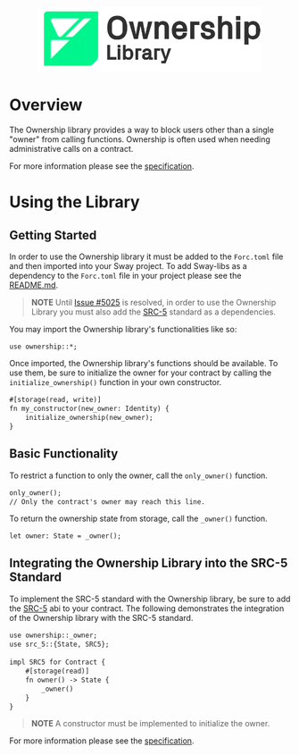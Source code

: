 <p align="center">
    <picture>
        <source media="(prefers-color-scheme: dark)" srcset=".docs/ownership-logo-dark-theme.png">
        <img alt="SwayApps logo" width="400px" src=".docs/ownership-logo-light-theme.png">
    </picture>
</p>

# Overview

The Ownership library provides a way to block users other than a single "owner" from calling functions. Ownership is often used when needing administrative calls on a contract.

For more information please see the [specification](./SPECIFICATION.md).

# Using the Library

## Getting Started

In order to use the Ownership library it must be added to the `Forc.toml` file and then imported into your Sway project. To add Sway-libs as a dependency to the `Forc.toml` file in your project please see the [README.md](../../README.md).

> **NOTE** Until [Issue #5025](https://github.com/FuelLabs/sway/issues/5025) is resolved, in order to use the Ownership Library you must also add the [SRC-5](https://github.com/FuelLabs/sway-standards/tree/master/standards/src_5) standard as a dependencies.

You may import the Ownership library's functionalities like so:

```sway
use ownership::*;
```

Once imported, the Ownership library's functions should be available. To use them, be sure to initialize the owner for your contract by calling the `initialize_ownership()` function in your own constructor.

```sway
#[storage(read, write)]
fn my_constructor(new_owner: Identity) {
    initialize_ownership(new_owner);
}
```

## Basic Functionality

To restrict a function to only the owner, call the `only_owner()` function.

```sway
only_owner();
// Only the contract's owner may reach this line.
```

To return the ownership state from storage, call the `_owner()` function.

```sway
let owner: State = _owner();
```

## Integrating the Ownership Library into the SRC-5 Standard

To implement the SRC-5 standard with the Ownership library, be sure to add the [SRC-5](https://github.com/FuelLabs/sway-standards/tree/master/standards/src_5) abi to your contract. The following demonstrates the integration of the Ownership library with the SRC-5 standard.

```sway
use ownership::_owner;
use src_5::{State, SRC5};

impl SRC5 for Contract {
    #[storage(read)]
    fn owner() -> State {
        _owner()
    }
}
```

> **NOTE** A constructor must be implemented to initialize the owner.

For more information please see the [specification](./SPECIFICATION.md).
